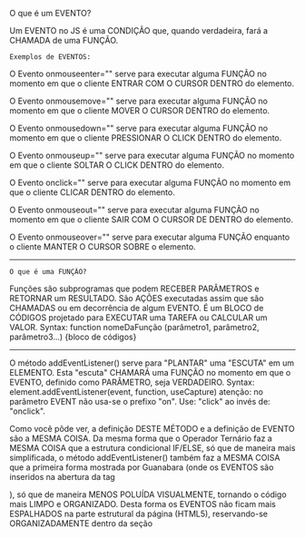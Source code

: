 O que é um EVENTO?

Um EVENTO no JS é uma CONDIÇÃO que, quando verdadeira, fará a CHAMADA de uma FUNÇÃO.

    Exemplos de EVENTOS:

O Evento onmouseenter="" serve para executar alguma FUNÇÃO no momento em que o cliente ENTRAR COM O CURSOR DENTRO do elemento.

O Evento onmousemove="" serve para executar alguma FUNÇÃO no momento em que o cliente MOVER O CURSOR DENTRO do elemento.

O Evento onmousedown="" serve para executar alguma FUNÇÃO no momento em que o cliente PRESSIONAR O CLICK DENTRO do elemento.

O Evento onmouseup="" serve para executar alguma FUNÇÃO no momento em que o cliente SOLTAR O CLICK DENTRO do elemento.

O Evento onclick="" serve para executar alguma FUNÇÃO no momento em que o cliente CLICAR DENTRO do elemento.

O Evento onmouseout="" serve para executar alguma FUNÇÃO no momento em que o cliente SAIR COM O CURSOR DE DENTRO do elemento.

O Evento onmouseover="" serve para executar alguma FUNÇÃO enquanto o cliente MANTER O CURSOR SOBRE o elemento.
____________________________

    O que é uma FUNÇÃO?

Funções são subprogramas que podem RECEBER PARÂMETROS e RETORNAR um RESULTADO. São AÇÕES executadas assim que são CHAMADAS ou em decorrência de algum EVENTO. É um BLOCO de CÓDIGOS projetado para EXECUTAR uma TAREFA ou CALCULAR um VALOR. Syntax:
function nomeDaFunção (parâmetro1, parâmetro2, parâmetro3...) {bloco de códigos}
____________________________

O método  addEventListener()  serve para "PLANTAR" uma "ESCUTA" em um ELEMENTO. Esta "escuta" CHAMARÁ uma FUNÇÃO no momento em que o EVENTO, definido como PARÂMETRO, seja VERDADEIRO. Syntax:
element.addEventListener(event, function, useCapture)
atenção: no parâmetro EVENT não usa-se o prefixo "on". Use: "click" ao invés de: "onclick".

Como você pôde ver, a definição DESTE MÉTODO e a definição de EVENTO são a MESMA COISA. Da mesma forma que o Operador Ternário faz a MESMA COISA que a estrutura condicional IF/ELSE, só que de maneira mais simplificada, o método  addEventListener()  também faz a MESMA COISA que a primeira forma mostrada por Guanabara (onde os EVENTOS são inseridos na abertura da tag <div>), só que de maneira MENOS POLUÍDA VISUALMENTE, tornando o código mais LIMPO e ORGANIZADO. Desta forma os EVENTOS não ficam mais ESPALHADOS na parte estrutural da página (HTML5), reservando-se ORGANIZADAMENTE dentro da seção <script>
____________________________

A tag <input> serve para especificar uma ÁREA onde o usuário poderá SUBMETER DADOS. Assim como o método window.prompt(), a tag <input> também retorna um valor do tipo STRING. Então, para fazer a soma de 2 NUMBERS, é necessário converter o dado padrão de STRING para NUMBER.

A propriedade .value serve para DEFINIR ou RETORNAR o valor de um atributo.
____________________________

    Diferença entre PARÂMETRO e ARGUMENTO:

Parâmetros, ou PARÂMETROS FORMAIS, são VARIÁVEIS LOCAIS de uma FUNÇÃO. O VALOR DESTAS é definido na PASSAGEM dos ARGUMENTOS, na CHAMADA da FUNÇÃO.
*Você pode NOMEAR os PARÂMETROS por questões ORGANIZACIONAIS, caso queira.

Argumentos, ou PARÂMETROS REAIS, são os REAIS VALORES que serão PASSADOS como PARÂMETROS de uma FUNÇÃO.
  Ex:
function Boletim (nomeDoAluno, notaDoAluno) {bloco de códigos qualquer}

  CHAMADA da FUNÇÃO e PASSAGEM dos ARGUMENTOS:
Boletim("Rodolfo", 6.5)
Passou-se o ARGUMENTO "Rodolfo" para o PARÂMETRO nomeDoAluno.
Passou-se o ARGUMENTO  6.5  para o PARÂMETRO notaDoAluno.

Parâmetro é o NOME do LOCAL que RECEBE os ARGUMENTOS.
Argumentos são os REAIS VALORES que serão PASSADOS para este LOCAL.
____________________________

  O que é um MÉTODO?

MÉTODO no JS é uma FUNÇÃO que está armazenada na forma de um CONJUNTO DE PROPRIEDADES dentro de um OBJETO. Ou seja, MÉTODOS são AÇÕES que podem ser performadas em OBJETOS.

  O que é um OBJETO?

OBJETO no JS é um CONTAINER de PROPRIEDADES e MÉTODOS.

